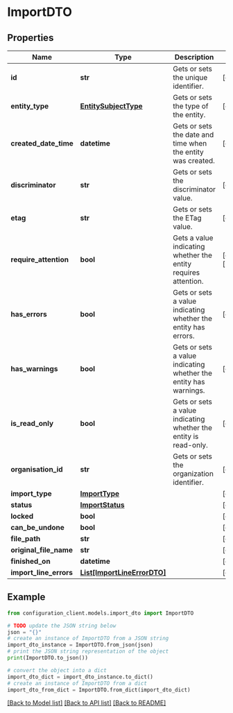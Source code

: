 # ImportDTO


## Properties

Name | Type | Description | Notes
------------ | ------------- | ------------- | -------------
**id** | **str** | Gets or sets the unique identifier. | [optional] 
**entity_type** | [**EntitySubjectType**](EntitySubjectType.md) | Gets or sets the type of the entity. | [optional] 
**created_date_time** | **datetime** | Gets or sets the date and time when the entity was created. | [optional] 
**discriminator** | **str** | Gets or sets the discriminator value. | [optional] 
**etag** | **str** | Gets or sets the ETag value. | [optional] 
**require_attention** | **bool** | Gets a value indicating whether the entity requires attention. | [optional] [readonly] 
**has_errors** | **bool** | Gets or sets a value indicating whether the entity has errors. | [optional] 
**has_warnings** | **bool** | Gets or sets a value indicating whether the entity has warnings. | [optional] 
**is_read_only** | **bool** | Gets or sets a value indicating whether the entity is read-only. | [optional] 
**organisation_id** | **str** | Gets or sets the organization identifier. | [optional] 
**import_type** | [**ImportType**](ImportType.md) |  | [optional] 
**status** | [**ImportStatus**](ImportStatus.md) |  | [optional] 
**locked** | **bool** |  | [optional] 
**can_be_undone** | **bool** |  | [optional] 
**file_path** | **str** |  | [optional] 
**original_file_name** | **str** |  | [optional] 
**finished_on** | **datetime** |  | [optional] 
**import_line_errors** | [**List[ImportLineErrorDTO]**](ImportLineErrorDTO.md) |  | [optional] 

## Example

```python
from configuration_client.models.import_dto import ImportDTO

# TODO update the JSON string below
json = "{}"
# create an instance of ImportDTO from a JSON string
import_dto_instance = ImportDTO.from_json(json)
# print the JSON string representation of the object
print(ImportDTO.to_json())

# convert the object into a dict
import_dto_dict = import_dto_instance.to_dict()
# create an instance of ImportDTO from a dict
import_dto_from_dict = ImportDTO.from_dict(import_dto_dict)
```
[[Back to Model list]](../README.md#documentation-for-models) [[Back to API list]](../README.md#documentation-for-api-endpoints) [[Back to README]](../README.md)


